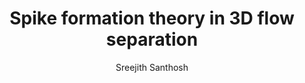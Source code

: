 ---
layout: post
title:  "Spike formation theory in 3D flow separation"
image: images/worm.png
categories: research
author: "Sreejith Santhosh"
authors: "<strong>Sreejith Santhosh</strong>, Haodong Qin, Bjoern F. Klose, Gustaaf B. Jacobs, Jérôme Vétel, Mattia Serra"
venue: "arXiv"
link: https://arxiv.org/abs/2302.12395
excerpt: "We develop a frame-invariant theory of material spike formation during flow separation over a no-slip boundary in three-dimensional flows with arbitrary time dependence. Based on the exact evolution of the largest principal curvature on near-wall material surfaces, our theory identifies fixed and moving separation. Our approach is effective over short time intervals and admits an instantaneous limit. As a byproduct, we derive explicit formulas for the evolution of the Weingarten map and the principal curvatures of any surface advected by general three-dimensional flows. The material backbone we identify acts first as a precursor and later as the centerpiece of Lagrangian flow separation. We discover previously undetected spiking points and curves where the separation backbones connect to the boundary and provide wall-based analytical formulas for their locations. We illustrate our results on several steady and unsteady flows."
---